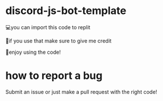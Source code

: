 # discord-js-bot-template

💻you can import this code to replit



🎁if you use that make sure to give me  credit 



🎈enjoy using the code!

# how to report a bug
Submit an issue or just make a pull request with the right code!
